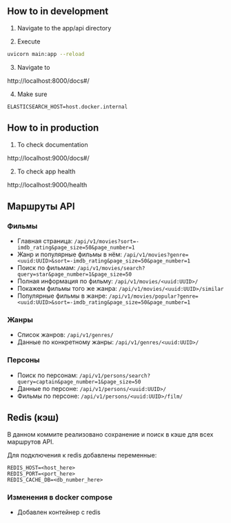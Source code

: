## How to in development

1. Navigate to the app/api directory

2. Execute

```bash
uvicorn main:app --reload
```

3. Navigate to

http://localhost:8000/docs#/

4. Make sure

```config
ELASTICSEARCH_HOST=host.docker.internal
```


## How to in production

1. To check documentation

http://localhost:9000/docs#/


2. To check app health

http://localhost:9000/health

## Маршруты API

### Фильмы

- Главная страница: `/api/v1/movies?sort=-imdb_rating&page_size=50&page_number=1`
- Жанр и популярные фильмы в нём: `/api/v1/movies?genre=<uuid:UUID>&sort=-imdb_rating&page_size=50&page_number=1`
- Поиск по фильмам: `/api/v1/movies/search?query=star&page_number=1&page_size=50`
- Полная информация по фильму: `/api/v1/movies/<uuid:UUID>/`
- Покажем фильмы того же жанра: `/api/v1/movies/<uuid:UUID>/similar`
- Популярные фильмы в жанре: `/api/v1/movies/popular?genre=<uuid:UUID>&sort=-imdb_rating&page_size=50&page_number=1`

### Жанры

- Список жанров: `/api/v1/genres/`
- Данные по конкретному жанры: `/api/v1/genres/<uuid:UUID>/`

### Персоны

- Поиск по персонам: `/api/v1/persons/search?query=captain&page_number=1&page_size=50`
- Данные по персоне: `/api/v1/persons/<uuid:UUID>/`
- Фильмы по персоне: `/api/v1/persons/<uuid:UUID>/film/`


## Redis (кэш)

В данном коммите реализовано сохранение и поиск в кэше для всех маршрутов API.

Для подключения к redis добавлены переменные:
```.env
REDIS_HOST=<host_here>
REDIS_PORT=<port_here>
REDIS_CACHE_DB=<db_number_here>
```

### Изменения в docker compose
- Добавлен контейнер с redis

